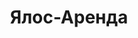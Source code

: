 --- 
title: "Ялос-Аренда" 
site: "http://www.yalos-rent.com.ua" 
town: "Ялта" 
tel: ["+38 (067) 257–33–24, +38 (050) 134–48–70, +7 (978) 761 81 88"] 
address: "Россия, АР Крым, г. Ялта, ул. Кривошты, дом 18" 
mail: "info@yalos-rent.com.ua" 
--- 